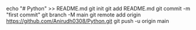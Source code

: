 echo "# Python" >> README.md
git init
git add README.md
git commit -m "first commit"
git branch -M main
git remote add origin https://github.com/Anirudh0308/Python.git
git push -u origin main
